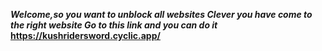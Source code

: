 ***Welcome,so you want to unblock all websites
Clever you have come to the right website
Go to this link and you can do it***
**https://kushridersword.cyclic.app/**



